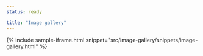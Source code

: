 ```yaml
---
status: ready

title: "Image gallery"
---
```


{% include sample-iframe.html snippet="src/image-gallery/snippets/image-gallery.html" %}
